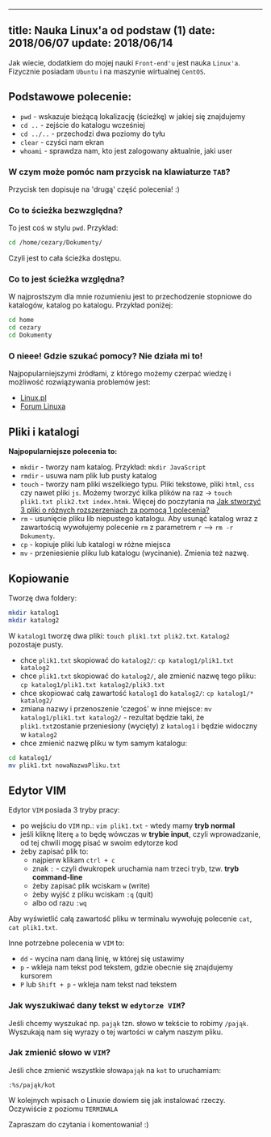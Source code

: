 ----
title: Nauka Linux'a od podstaw (1)
date: 2018/06/07
update: 2018/06/14
----

Jak wiecie, dodatkiem do mojej nauki `Front-end'u` jest nauka `Linux'a`.
Fizycznie posiadam `Ubuntu` i na maszynie wirtualnej `CentOS`.

## Podstawowe polecenie:

* `pwd` - wskazuje bieżącą lokalizację (ścieżkę) w jakiej się znajdujemy
* `cd ..` - zejście do katalogu wcześniej
* `cd ../..` - przechodzi dwa poziomy do tyłu
* `clear` - czyści nam ekran
* `whoami` - sprawdza nam, kto jest zalogowany aktualnie, jaki user

### W czym może pomóc nam przycisk na klawiaturze `TAB`?

Przycisk ten dopisuje na 'drugą' część polecenia! :)

### Co to ścieżka bezwzględna?

To jest coś w stylu `pwd`. Przykład:

```bash
cd /home/cezary/Dokumenty/
```

Czyli jest to cała ścieżka dostępu.

### Co to jest ścieżka względna?

W najprostszym dla mnie rozumieniu jest to przechodzenie stopniowe do katalogów,
katalog po katalogu. Przykład poniżej:

```bash
cd home
cd cezary
cd Dokumenty
```

### O nieee! Gdzie szukać pomocy? Nie działa mi to!

Najpopularniejszymi źródłami, z którego możemy czerpać wiedzę i
możliwość rozwiązywania problemów jest:

* [Linux.pl](http://www.linux.pl)
* [Forum Linuxa](http://www.forum.linux.pl)

## Pliki i katalogi

**Najpopularniejsze polecenia to:**

* `mkdir` - tworzy nam katalog. Przykład: `mkdir JavaScript`
* `rmdir` - usuwa nam plik lub pusty katalog
* `touch` - tworzy nam pliki wszelkiego typu. Pliki tekstowe, pliki
    `html`, `css` czy nawet pliki `js`. Możemy tworzyć kilka plików na
    raz -> `touch plik1.txt plik2.txt index.htmk`. Więcej do poczytania
    na [Jak stworzyć 3 pliki o różnych rozszerzeniach za pomocą 1 polecenia?](https://piecioshka.pl/blog/2018/05/21/jak-stworzyc-3-pliki-o-roznych-rozszerzeniach.html)
* `rm` - usunięcie pliku lib niepustego katalogu. Aby usunąć katalog
    wraz z zawartością wywołujemy polecenie `rm` z parametrem
    `r` --> `rm -r Dokumenty`.
* `cp` - kopiuje pliki lub katalogi w różne miejsca
* `mv` - przeniesienie pliku lub katalogu (wycinanie). Zmienia też nazwę.

## Kopiowanie

Tworzę dwa foldery:

```bash
mkdir katalog1
mkdir katalog2
```

W `katalog1` tworzę dwa pliki: `touch plik1.txt plik2.txt`.
`Katalog2` pozostaje pusty.

* chce `plik1.txt` skopiować do `katalog2/`:
    `cp katalog1/plik1.txt katalog2`
* chce `plik1.txt` skopiować do `katalog2/`, ale zmienić nazwę tego pliku:
    `cp katalog1/plik1.txt katalog2/plik3.txt`
* chce skopiować całą zawartość `katalog1` do `katalog2/`:
    `cp katalog1/* katalog2/`
* zmiana nazwy i przenoszenie 'czegoś' w inne miejsce:
    `mv katalog1/plik1.txt katalog2/` - rezultat będzie taki, że
    `plik1.txt`zostanie przeniesiony (wycięty) z `katalog1` i będzie
    widoczny w `katalog2`
* chce zmienić nazwę pliku w tym samym katalogu:

```bash
cd katalog1/
mv plik1.txt nowaNazwaPliku.txt
```

## Edytor VIM

Edytor `VIM` posiada 3 tryby pracy:

* po wejściu do `VIM` np.: `vim plik1.txt` - wtedy mamy **tryb normal**
* jeśli kliknę literę `a` to będę wówczas w **trybie input**, czyli
    wprowadzanie, od tej chwili mogę pisać w swoim edytorze kod
* żeby zapisać plik to:
    - najpierw klikam `ctrl + c`
    - znak `:` - czyli dwukropek uruchamia nam trzeci tryb, tzw. **tryb 
        command-line**
    - żeby zapisać plik wciskam `w` (write)
    - żeby wyjść z pliku wciskam `:q` (quit)
    - albo od razu `:wq`

Aby wyświetlić całą zawartość pliku w terminalu wywołuję polecenie `cat`,
`cat plik1.txt`.

Inne potrzebne polecenia w `VIM` to:

* `dd` - wycina nam daną linię, w której się ustawimy
* `p` - wkleja nam tekst pod tekstem, gdzie obecnie się znajdujemy kursorem
* `P` lub `Shift + p` - wkleja nam tekst nad tekstem

### Jak wyszukiwać dany tekst w `edytorze VIM`?

Jeśli chcemy wyszukać np. `pająk` tzn. słowo w tekście to robimy `/pająk`.
Wyszukają nam się wyrazy o tej wartości w całym naszym pliku.

### Jak zmienić słowo w `VIM`?

Jeśli chce zmienić wszystkie słowa`pająk` na `kot` to uruchamiam: 

```
:%s/pająk/kot
```

W kolejnych wpisach o Linuxie dowiem się jak instalować rzeczy.
Oczywiście z poziomu `TERMINALA`

Zapraszam do czytania i komentowania! :)
